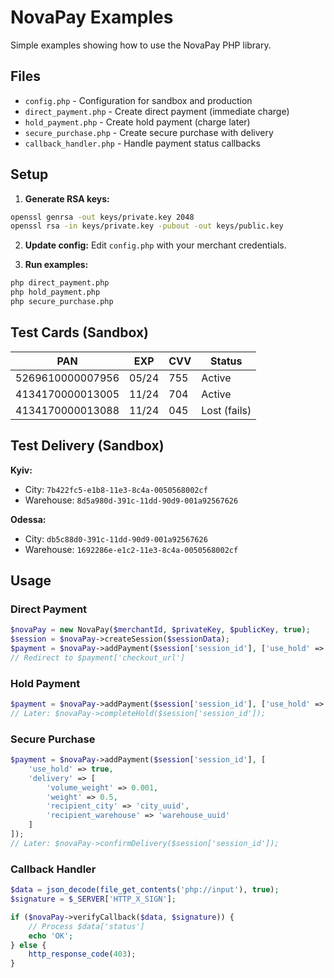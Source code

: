 # NovaPay Examples

Simple examples showing how to use the NovaPay PHP library.

## Files

- `config.php` - Configuration for sandbox and production
- `direct_payment.php` - Create direct payment (immediate charge)
- `hold_payment.php` - Create hold payment (charge later)
- `secure_purchase.php` - Create secure purchase with delivery
- `callback_handler.php` - Handle payment status callbacks

## Setup

1. **Generate RSA keys:**
```bash
openssl genrsa -out keys/private.key 2048
openssl rsa -in keys/private.key -pubout -out keys/public.key
```

2. **Update config:**
   Edit `config.php` with your merchant credentials.

3. **Run examples:**
```bash
php direct_payment.php
php hold_payment.php
php secure_purchase.php
```

## Test Cards (Sandbox)

| PAN | EXP | CVV | Status |
|-----|-----|-----|--------|
| 5269610000007956 | 05/24 | 755 | Active |
| 4134170000013005 | 11/24 | 704 | Active |
| 4134170000013088 | 11/24 | 045 | Lost (fails) |

## Test Delivery (Sandbox)

**Kyiv:**
- City: `7b422fc5-e1b8-11e3-8c4a-0050568002cf`
- Warehouse: `8d5a980d-391c-11dd-90d9-001a92567626`

**Odessa:**
- City: `db5c88d0-391c-11dd-90d9-001a92567626`
- Warehouse: `1692286e-e1c2-11e3-8c4a-0050568002cf`

## Usage

### Direct Payment
```php
$novaPay = new NovaPay($merchantId, $privateKey, $publicKey, true);
$session = $novaPay->createSession($sessionData);
$payment = $novaPay->addPayment($session['session_id'], ['use_hold' => false]);
// Redirect to $payment['checkout_url']
```

### Hold Payment
```php
$payment = $novaPay->addPayment($session['session_id'], ['use_hold' => true]);
// Later: $novaPay->completeHold($session['session_id']);
```

### Secure Purchase
```php
$payment = $novaPay->addPayment($session['session_id'], [
    'use_hold' => true,
    'delivery' => [
        'volume_weight' => 0.001,
        'weight' => 0.5,
        'recipient_city' => 'city_uuid',
        'recipient_warehouse' => 'warehouse_uuid'
    ]
]);
// Later: $novaPay->confirmDelivery($session['session_id']);
```

### Callback Handler
```php
$data = json_decode(file_get_contents('php://input'), true);
$signature = $_SERVER['HTTP_X_SIGN'];

if ($novaPay->verifyCallback($data, $signature)) {
    // Process $data['status']
    echo 'OK';
} else {
    http_response_code(403);
}
```
